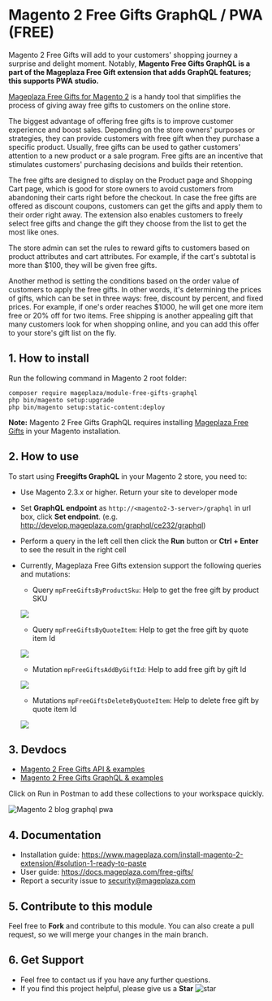 # Magento 2 Free Gifts GraphQL / PWA (FREE)

Magento 2 Free Gifts will add to your customers' shopping journey a surprise and delight moment. Notably, **Magento Free Gifts GraphQL is a part of the Mageplaza Free Gift extension that adds GraphQL features; this supports PWA studio.**

[Mageplaza Free Gifts for Magento 2](https://www.mageplaza.com/magento-2-free-gifts/) is a handy tool that simplifies the process of giving away free gifts to customers on the online store. 

The biggest advantage of offering free gifts is to improve customer experience and boost sales. Depending on the store owners' purposes or strategies, they can provide customers with free gift when they purchase a specific product. Usually, free gifts can be used to gather customers' attention to a new product or a sale program. Free gifts are an incentive that stimulates customers' purchasing decisions and builds their retention. 

The free gifts are designed to display on the Product page and Shopping Cart page, which is good for store owners to avoid customers from abandoning their carts right before the checkout. In case the free gifts are offered as discount coupons, customers can get the gifts and apply them to their order right away. The extension also enables customers to freely select free gifts and change the gift they choose from the list to get the most like ones. 

The store admin can set the rules to reward gifts to customers based on product attributes and cart attributes. For example, if the cart's subtotal is more than $100, they will be given free gifts. 

Another method is setting the conditions based on the order value of customers to apply the free gifts. In other words, it's determining the prices of gifts, which can be set in three ways: free, discount by percent, and fixed prices. For example, if one's order reaches $1000, he will get one more item free or 20% off for two items. Free shipping is another appealing gift that many customers look for when shopping online, and you can add this offer to your store's gift list on the fly.  

## 1. How to install
Run the following command in Magento 2 root folder:

```
composer require mageplaza/module-free-gifts-graphql
php bin/magento setup:upgrade
php bin/magento setup:static-content:deploy
```
**Note:** Magento 2 Free Gifts GraphQL requires installing [Mageplaza Free Gifts](https://www.mageplaza.com/magento-2-free-gifts/) in your Magento installation. 

## 2. How to use

 To start using **Freegifts GraphQL** in your Magento 2 store, you need to:
 
- Use Magento 2.3.x or higher. Return your site to developer mode
- Set **GraphQL endpoint** as `http://<magento2-3-server>/graphql` in url box, click **Set endpoint**. (e.g. http://develop.mageplaza.com/graphql/ce232/graphql)
- Perform a query in the left cell then click the **Run** button or **Ctrl + Enter** to see the result in the right cell
- Currently, Mageplaza Free Gifts extension support the following queries and mutations:
  - Query `mpFreeGiftsByProductSku`: Help to get the free gift by product SKU
  
  ![](https://imgur.com/z84Dsu4.png)
  - Query `mpFreeGiftsByQuoteItem`: Help to get the free gift by quote item Id
  
  ![](https://imgur.com/1UaIjPY.png)
  - Mutation `mpFreeGiftsAddByGiftId`: Help to add free gift by gift Id
  
  ![](https://imgur.com/eoshg4U.png)
  - Mutations `mpFreeGiftsDeleteByQuoteItem`: Help to delete free gift by quote item Id
  
  ![](https://imgur.com/MnJUP2v.png)
  
## 3. Devdocs
- [Magento 2 Free Gifts API & examples](https://documenter.getpostman.com/view/10589000/SzRyzpwv?version=latest)
- [Magento 2 Free Gifts GraphQL & examples](https://documenter.getpostman.com/view/10589000/SzRyzpwr?version=latest)

Click on Run in Postman to add these collections to your workspace quickly. 

![Magento 2 blog graphql pwa](https://i.imgur.com/lhsXlUR.gif)

## 4. Documentation

- Installation guide: https://www.mageplaza.com/install-magento-2-extension/#solution-1-ready-to-paste
- User guide: https://docs.mageplaza.com/free-gifts/
- Report a security issue to security@mageplaza.com

## 5. Contribute to this module
Feel free to **Fork** and contribute to this module. 
You can also create a pull request, so we will merge your changes in the main branch. 

## 6. Get Support
- Feel free to contact us if you have any further questions. 
- If you find this project helpful, please give us a **Star** ![star](https://i.imgur.com/S8e0ctO.png)

